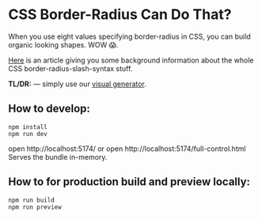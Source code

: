 # CSS Border-Radius Can Do That?

When you use eight values specifying border-radius in CSS, you can build organic looking shapes. WOW 😱.

[Here](https://medium.com/9elements/css-border-radius-can-do-that-d46df1d013ae) is an article giving you some background information about the whole CSS border-radius-slash-syntax stuff.

**TL/DR:** — simply use our [visual generator](https://9elements.github.io/fancy-border-radius/).

## How to develop:

```
npm install
npm run dev
```

open http://localhost:5174/
or
open http://localhost:5174/full-control.html
Serves the bundle in-memory.

## How to for production build and preview locally:

```
npm run build
npm run preview
```
